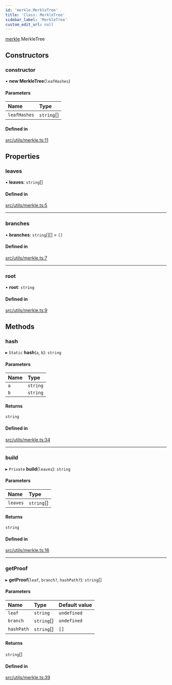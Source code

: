 ```yaml
---
id: 'merkle.MerkleTree'
title: 'Class: MerkleTree'
sidebar_label: 'MerkleTree'
custom_edit_url: null
---
```


[merkle](../namespaces/merkle.md).MerkleTree

## Constructors

### constructor

• **new MerkleTree**(`leafHashes`)

#### Parameters

| Name         | Type       |
| :----------- | :--------- |
| `leafHashes` | `string`[] |

#### Defined in

[src/utils/merkle.ts:11](https://github.com/0xs34n/starknet.js/blob/v5.19.5/src/utils/merkle.ts#L11)

## Properties

### leaves

• **leaves**: `string`[]

#### Defined in

[src/utils/merkle.ts:5](https://github.com/0xs34n/starknet.js/blob/v5.19.5/src/utils/merkle.ts#L5)

---

### branches

• **branches**: `string`[][] = `[]`

#### Defined in

[src/utils/merkle.ts:7](https://github.com/0xs34n/starknet.js/blob/v5.19.5/src/utils/merkle.ts#L7)

---

### root

• **root**: `string`

#### Defined in

[src/utils/merkle.ts:9](https://github.com/0xs34n/starknet.js/blob/v5.19.5/src/utils/merkle.ts#L9)

## Methods

### hash

▸ `Static` **hash**(`a`, `b`): `string`

#### Parameters

| Name | Type     |
| :--- | :------- |
| `a`  | `string` |
| `b`  | `string` |

#### Returns

`string`

#### Defined in

[src/utils/merkle.ts:34](https://github.com/0xs34n/starknet.js/blob/v5.19.5/src/utils/merkle.ts#L34)

---

### build

▸ `Private` **build**(`leaves`): `string`

#### Parameters

| Name     | Type       |
| :------- | :--------- |
| `leaves` | `string`[] |

#### Returns

`string`

#### Defined in

[src/utils/merkle.ts:16](https://github.com/0xs34n/starknet.js/blob/v5.19.5/src/utils/merkle.ts#L16)

---

### getProof

▸ **getProof**(`leaf`, `branch?`, `hashPath?`): `string`[]

#### Parameters

| Name       | Type       | Default value |
| :--------- | :--------- | :------------ |
| `leaf`     | `string`   | `undefined`   |
| `branch`   | `string`[] | `undefined`   |
| `hashPath` | `string`[] | `[]`          |

#### Returns

`string`[]

#### Defined in

[src/utils/merkle.ts:39](https://github.com/0xs34n/starknet.js/blob/v5.19.5/src/utils/merkle.ts#L39)

